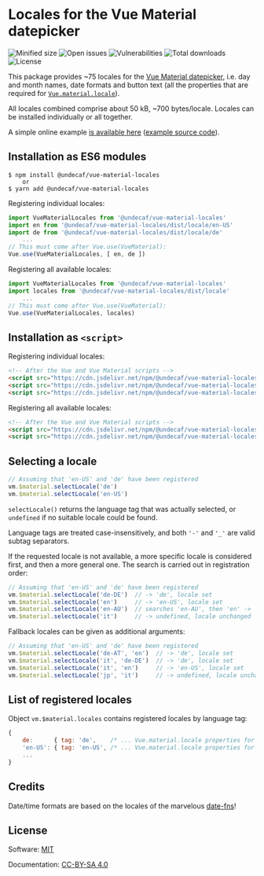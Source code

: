 # Locales for the Vue Material datepicker

![Minified size](https://badgen.net/bundlephobia/min/@undecaf/vue-material-locales)
![Open issues](https://badgen.net/github/open-issues/undecaf/vue-material-locales)
![Vulnerabilities](https://snyk.io/test/npm/@undecaf/vue-material-locales/badge.svg)
![Total downloads](https://badgen.net/npm/dt/@undecaf/vue-material-locales)
![License](https://badgen.net/github/license/undecaf/vue-material-locales)


This package provides ~75&nbsp;locales for the [Vue Material datepicker](https://vuematerial.io/components/datepicker),
i.e. day and month names, date formats and button text (all the properties that are required for
[`Vue.material.locale`](https://vuematerial.io/configuration)).

All locales combined comprise about 50&nbsp;kB, ~700&nbsp;bytes/locale. Locales can be
installed individually or all together.

A simple online example [is available here](https://undecaf.github.io/vue-material-locales/example/)
([example source code](https://github.com/undecaf/vue-material-locales/blob/master/src/components/Demo.vue)).


## Installation as ES6 modules

```shell script
$ npm install @undecaf/vue-material-locales
    or
$ yarn add @undecaf/vue-material-locales
```

Registering individual locales:

```javascript 1.8
import VueMaterialLocales from '@undecaf/vue-material-locales'
import en from '@undecaf/vue-material-locales/dist/locale/en-US'
import de from '@undecaf/vue-material-locales/dist/locale/de'
    ...
// This must come after Vue.use(VueMaterial):
Vue.use(VueMaterialLocales, [ en, de ])
```

Registering all available locales:

```javascript 1.8
import VueMaterialLocales from '@undecaf/vue-material-locales'
import locales from '@undecaf/vue-material-locales/dist/locale'
    ...
// This must come after Vue.use(VueMaterial):
Vue.use(VueMaterialLocales, locales)
```


## Installation as `<script>`

Registering individual locales:

```html
<!-- After the Vue and Vue Material scripts -->
<script src="https://cdn.jsdelivr.net/npm/@undecaf/vue-material-locales/dist/index.min.js"></script>
<script src="https://cdn.jsdelivr.net/npm/@undecaf/vue-material-locales/dist/locale/en-US/index.js"></script>
<script src="https://cdn.jsdelivr.net/npm/@undecaf/vue-material-locales/dist/locale/de/index.js"></script>
```

Registering all available locales:

```html
<!-- After the Vue and Vue Material scripts -->
<script src="https://cdn.jsdelivr.net/npm/@undecaf/vue-material-locales/dist/index.min.js"></script>
<script src="https://cdn.jsdelivr.net/npm/@undecaf/vue-material-locales/dist/locale/index.js"></script>
```


## Selecting a locale

```javascript 1.8
// Assuming that 'en-US' and 'de' have been registered
vm.$material.selectLocale('de')
vm.$material.selectLocale('en-US')
```

`selectLocale()` returns the language tag that was actually selected, or `undefined` if no suitable
locale could be found.

Language tags are treated case-insensitively, and both `'-'` and `'_'` are valid subtag separators.

If the requested locale is not available, a more specific locale is considered first, 
and then a more general one. The search is carried out in registration order: 

```javascript 1.8
// Assuming that 'en-US' and 'de' have been registered
vm.$material.selectLocale('de-DE')  // -> 'de', locale set
vm.$material.selectLocale('en')     // -> 'en-US', locale set
vm.$material.selectLocale('en-AU')  // searches 'en-AU', then 'en' -> 'en-US', locale set
vm.$material.selectLocale('it')     // -> undefined, locale unchanged
```

Fallback locales can be given as additional arguments:

```javascript 1.8
// Assuming that 'en-US' and 'de' have been registered
vm.$material.selectLocale('de-AT', 'en')  // -> 'de', locale set
vm.$material.selectLocale('it', 'de-DE')  // -> 'de', locale set
vm.$material.selectLocale('it', 'en')     // -> 'en-US', locale set
vm.$material.selectLocale('jp', 'it')     // -> undefined, locale unchanged
```


## List of registered locales

Object `vm.$material.locales` contains registered locales by language tag:

```javascript 1.8
{
    de:      { tag: 'de',    /* ... Vue.material.locale properties for German     */ },
    'en-US': { tag: 'en-US', /* ... Vue.material.locale properties for US English */ },
    ...
}
```


## Credits

Date/time formats are based on the locales of the marvelous [date-fns](https://www.npmjs.com/package/date-fns)!


## License

Software: [MIT](http://opensource.org/licenses/MIT)

Documentation: [CC-BY-SA 4.0](http://creativecommons.org/licenses/by-sa/4.0/)
